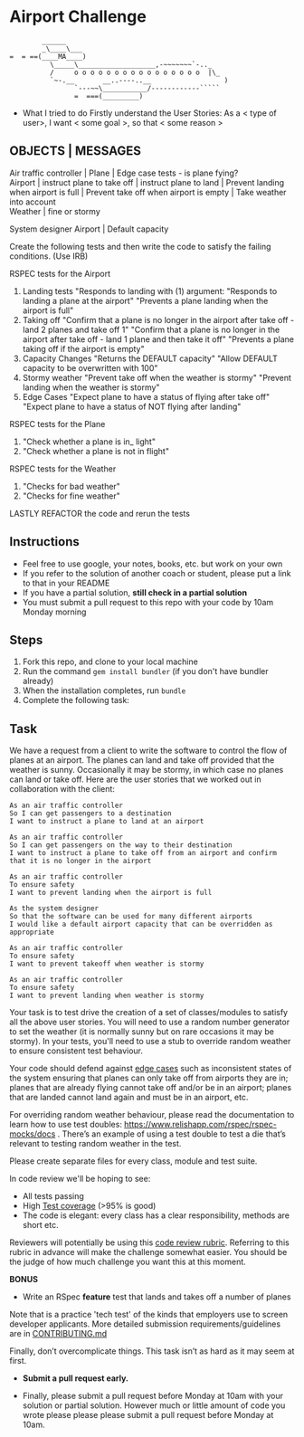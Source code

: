 Airport Challenge
=================

```
        ______
        _\____\___
=  = ==(____MA____)
          \_____\___________________,-~~~~~~~`-.._
          /     o o o o o o o o o o o o o o o o  |\_
          `~-.__       __..----..__                  )
                `---~~\___________/------------`````
                =  ===(_________)

```

*  What I tried to do
Firstly understand the User Stories:
As a < type of user>, I want < some goal >, so that < some reason >

OBJECTS                 |  MESSAGES
-------------------------------------
Air traffic controller  |
Plane                   | Edge case tests - is plane fying?                  
Airport                 | instruct plane to take off
                        | instruct plane to land
                        | Prevent landing when airport is full
                        | Prevent take off when airport is empty
                        | Take weather into account                        
Weather                 | fine or stormy

System designer
Airport                 | Default capacity

Create the following tests and then write the code to satisfy the failing conditions.
(Use IRB)

RSPEC tests for the Airport
1. Landing tests
   "Responds to landing with (1) argument:
   "Responds to landing a plane at the airport"
   "Prevents a plane landing when the airport is full"
2. Taking off
   "Confirm that a plane is no longer in the airport after take off - land 2 planes and take off 1"
   "Confirm that a plane is no longer in the airport after take off - land 1 plane and then take it off"
   "Prevents a plane taking off if the airport is empty"
3. Capacity Changes
   "Returns the DEFAULT capacity"
   "Allow DEFAULT capacity to be overwritten with 100"
4. Stormy weather
   "Prevent take off when the weather is stormy" 
   "Prevent landing when the weather is stormy"
5. Edge Cases
   "Expect plane to have a status of flying after take off"
   "Expect plane to have a status of NOT flying after landing"

RSPEC tests for the Plane
1. "Check whether a plane is in_ light" 
2. "Check whether a plane is not in flight"

RSPEC tests for the Weather
1. "Checks for bad weather" 
2. "Checks for fine weather" 

LASTLY REFACTOR the code and rerun the tests

Instructions
---------

* Feel free to use google, your notes, books, etc. but work on your own
* If you refer to the solution of another coach or student, please put a link to that in your README
* If you have a partial solution, **still check in a partial solution**
* You must submit a pull request to this repo with your code by 10am Monday morning

Steps
-------

1. Fork this repo, and clone to your local machine
2. Run the command `gem install bundler` (if you don't have bundler already)
3. When the installation completes, run `bundle`
4. Complete the following task:

Task
-----

We have a request from a client to write the software to control the flow of planes at an airport. The planes can land and take off provided that the weather is sunny. Occasionally it may be stormy, in which case no planes can land or take off.  Here are the user stories that we worked out in collaboration with the client:

```
As an air traffic controller 
So I can get passengers to a destination 
I want to instruct a plane to land at an airport

As an air traffic controller 
So I can get passengers on the way to their destination 
I want to instruct a plane to take off from an airport and confirm that it is no longer in the airport

As an air traffic controller 
To ensure safety 
I want to prevent landing when the airport is full 

As the system designer
So that the software can be used for many different airports
I would like a default airport capacity that can be overridden as appropriate

As an air traffic controller 
To ensure safety 
I want to prevent takeoff when weather is stormy 

As an air traffic controller 
To ensure safety 
I want to prevent landing when weather is stormy 
```

Your task is to test drive the creation of a set of classes/modules to satisfy all the above user stories. You will need to use a random number generator to set the weather (it is normally sunny but on rare occasions it may be stormy). In your tests, you'll need to use a stub to override random weather to ensure consistent test behaviour.

Your code should defend against [edge cases](http://programmers.stackexchange.com/questions/125587/what-are-the-difference-between-an-edge-case-a-corner-case-a-base-case-and-a-b) such as inconsistent states of the system ensuring that planes can only take off from airports they are in; planes that are already flying cannot take off and/or be in an airport; planes that are landed cannot land again and must be in an airport, etc.

For overriding random weather behaviour, please read the documentation to learn how to use test doubles: https://www.relishapp.com/rspec/rspec-mocks/docs . There’s an example of using a test double to test a die that’s relevant to testing random weather in the test.

Please create separate files for every class, module and test suite.

In code review we'll be hoping to see:

* All tests passing
* High [Test coverage](https://github.com/makersacademy/course/blob/main/pills/test_coverage.md) (>95% is good)
* The code is elegant: every class has a clear responsibility, methods are short etc. 

Reviewers will potentially be using this [code review rubric](docs/review.md).  Referring to this rubric in advance will make the challenge somewhat easier.  You should be the judge of how much challenge you want this at this moment.

**BONUS**

* Write an RSpec **feature** test that lands and takes off a number of planes

Note that is a practice 'tech test' of the kinds that employers use to screen developer applicants.  More detailed submission requirements/guidelines are in [CONTRIBUTING.md](CONTRIBUTING.md)

Finally, don’t overcomplicate things. This task isn’t as hard as it may seem at first.

* **Submit a pull request early.**

* Finally, please submit a pull request before Monday at 10am with your solution or partial solution.  However much or little amount of code you wrote please please please submit a pull request before Monday at 10am.
